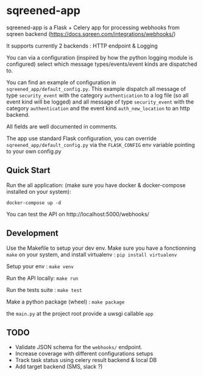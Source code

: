 # sqreened-app

sqreened-app is a Flask + Celery app for processing webhooks from sqreen backend (https://docs.sqreen.com/integrations/webhooks/)

It supports currently 2 backends : HTTP endpoint & Logging

You can via a configuration (inspired by how the python logging module is configured)
select which message types/events/event kinds are dispatched to.

You can find an example of configuration in `sqreened_app/default_config.py`.
This example dispatch all message of type `security_event` with the category `authentication` to a log file (so all event kind will be logged) and all message of type `security_event` with the category `authentication` and the event kind `auth_new_location` to an http backend.

All fields are well documented in comments.

The app use standard Flask configuration, you can override `sqreened_app/default_config.py` via the `FLASK_CONFIG` env variable pointing to your own config.py

## Quick Start

Run the all application: (make sure you have docker & docker-compose installed on your system):

    docker-compose up -d

You can test the API on http://localhost:5000/webhooks/

## Development

Use the Makefile to setup your dev env.
Make sure you have a fonctionning `make` on your system, and install virtualenv :
`pip install virtualenv`

Setup your env : `make venv`

Run the API locally: `make run`

Run the tests suite : `make test`

Make a python package (wheel) : `make package`

the `main.py`  at the project root provide a uwsgi callable `app`

## TODO
- Validate JSON schema for the `webhooks/` endpoint.
- Increase coverage with different configurations setups
- Track task status using celery result backend & local DB
- Add target backend (SMS, slack ?)

